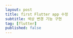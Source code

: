 ```yaml
---
layout: post
title: first Flutter app 수정
subtitle: 색상 변경 기능 구현
tag: [flutter]
published: false
---
```


